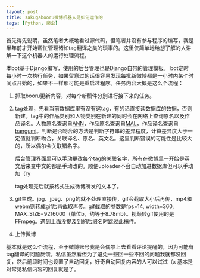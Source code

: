 ```yaml
---
layout: post
title: sakugabooru微博机器人是如何运作的
tags: [Python, 爬虫]
---
```


首先得先说明，虽然笔者大概地看过源代码，但笔者并没有参与程序的编写，我是半年前才开始帮忙管理诸如tag翻译之类的琐事的。这里仅简单地给想了解的人讲解一下这个机器人的运行处理流程。


本bot基于Django编写，使用的后台管理也是Django自带的管理模板。
bot定时每小时一次执行任务，如果留意过的话很容易发现每批新微博都是一小时内某个时间点开始的，如果不一样那可能是重启过程序。任务内容大概是这么个流程：


1. 抓取booru更新内容，对每个新稿件分别进行接下来的任务。
2. tag处理，先看当前数据库里有没有这tag，有的话直接读数据库的数据，否则新建。tag中的作品类别和人物类别在新建的同时会在网络上查询原名以及作品译名。人物原名查询自[ANN](https://www.animenewsnetwork.com/)，作品原名查询自[MAL](https://myanimelist.net/)，作品译名查询自[bangumi](https://bgm.tv/)。判断是否吻合的方法是判断字符串的差异程度，计算差异度大于一定值就判断吻合，关联译名、原名、英文名。这里判断错误的可能性是比较大的，所以偶尔会关联错名字。

    后台管理界面里可以手动更改每个tag的关联名字，所有在微博里一开始是英文后来变中文的都是手动改的。顺便uploader不会自动加进数据库但可以手动加（ry

    tag处理完后就按格式生成微博所发的文本了。
3. gif生成。jpg、jpeg、png的就不处理直接传，gif会截取大小后再传，mp4和webm则转成gif后再截取再传。gif截取的参数是fps=14, width=360, MAX_SIZE=9216000（单位b，约等于8.78mb）。视频转gif使用的是FFmpeg。遇到上面没提及到的后缀名时跳过此稿件。
    
4. 上传微博


基本就是这么个流程，至于微博账号我是会偶尔上去看看评论提醒的，因为可能有tag翻译的问题反馈。私信虽然看但为了避免一些回一些不回的问题我就都没回复，然后前段时间也设置了自动回复，好奇自动回复内容的人可以试试（x 基本是对常见私信内容的回复就是了。
